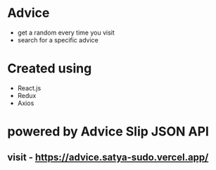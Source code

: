# Advice 

- get a random every time you visit 
- search for a specific advice

# Created using
- React.js
- Redux 
- Axios

# powered  by Advice Slip JSON API

## visit - https://advice.satya-sudo.vercel.app/